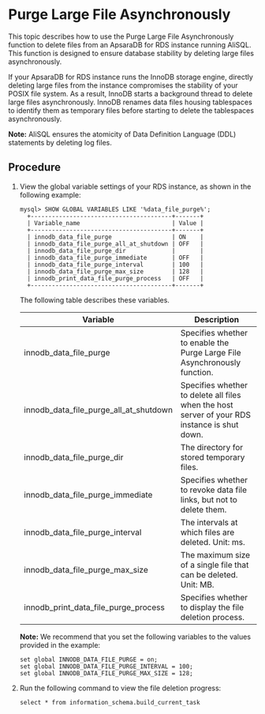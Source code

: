 # Purge Large File Asynchronously

This topic describes how to use the Purge Large File Asynchronously function to delete files from an ApsaraDB for RDS instance running AliSQL. This function is designed to ensure database stability by deleting large files asynchronously.

If your ApsaraDB for RDS instance runs the InnoDB storage engine, directly deleting large files from the instance compromises the stability of your POSIX file system. As a result, InnoDB starts a background thread to delete large files asynchronously. InnoDB renames data files housing tablespaces to identify them as temporary files before starting to delete the tablespaces asynchronously.

**Note:** AliSQL ensures the atomicity of Data Definition Language \(DDL\) statements by deleting log files.

## Procedure

1.  View the global variable settings of your RDS instance, as shown in the following example:

    ```
    mysql> SHOW GLOBAL VARIABLES LIKE '%data_file_purge%';
      +----------------------------------------+-------+
      | Variable_name                          | Value |
      +----------------------------------------+-------+
      | innodb_data_file_purge                 | ON    |
      | innodb_data_file_purge_all_at_shutdown | OFF   |
      | innodb_data_file_purge_dir             |       |
      | innodb_data_file_purge_immediate       | OFF   |
      | innodb_data_file_purge_interval        | 100   |
      | innodb_data_file_purge_max_size        | 128   |
      | innodb_print_data_file_purge_process   | OFF   |
      +----------------------------------------+-------+
    ```

    The following table describes these variables.

    |Variable|Description|
    |--------|-----------|
    |innodb\_data\_file\_purge|Specifies whether to enable the Purge Large File Asynchronously function.|
    |innodb\_data\_file\_purge\_all\_at\_shutdown|Specifies whether to delete all files when the host server of your RDS instance is shut down.|
    |innodb\_data\_file\_purge\_dir|The directory for stored temporary files.|
    |innodb\_data\_file\_purge\_immediate|Specifies whether to revoke data file links, but not to delete them.|
    |innodb\_data\_file\_purge\_interval|The intervals at which files are deleted. Unit: ms.|
    |innodb\_data\_file\_purge\_max\_size|The maximum size of a single file that can be deleted. Unit: MB.|
    |innodb\_print\_data\_file\_purge\_process|Specifies whether to display the file deletion process.|

    **Note:** We recommend that you set the following variables to the values provided in the example:

    ```
    set global INNODB_DATA_FILE_PURGE = on;
    set global INNODB_DATA_FILE_PURGE_INTERVAL = 100;
    set global INNODB_DATA_FILE_PURGE_MAX_SIZE = 128;
    ```

2.  Run the following command to view the file deletion progress:

    ```
    select * from information_schema.build_current_task
    ```


